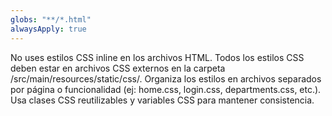 ```yaml
---
globs: "**/*.html"
alwaysApply: true
---
```


No uses estilos CSS inline en los archivos HTML. Todos los estilos CSS deben estar en archivos CSS externos en la carpeta /src/main/resources/static/css/. Organiza los estilos en archivos separados por página o funcionalidad (ej: home.css, login.css, departments.css, etc.). Usa clases CSS reutilizables y variables CSS para mantener consistencia.